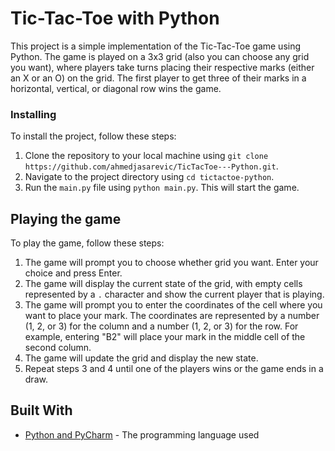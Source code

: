 # Tic-Tac-Toe with Python

This project is a simple implementation of the Tic-Tac-Toe game using Python. The game is played on a 3x3 grid (also you can choose any grid you want), where players take turns placing their respective marks (either an X or an O) on the grid. The first player to get three of their marks in a horizontal, vertical, or diagonal row wins the game.


### Installing

To install the project, follow these steps:

1. Clone the repository to your local machine using `git clone https://github.com/ahmedjasarevic/TicTacToe---Python.git`.
2. Navigate to the project directory using `cd tictactoe-python`.
3. Run the `main.py` file using `python main.py`. This will start the game.

## Playing the game

To play the game, follow these steps:

1. The game will prompt you to choose whether grid you want. Enter your choice and press Enter.
2. The game will display the current state of the grid, with empty cells represented by a `.` character and show the current player that is playing.
3. The game will prompt you to enter the coordinates of the cell where you want to place your mark. The coordinates are represented by a number (1, 2, or 3) for the column and a number (1, 2, or 3) for the row. For example, entering "B2" will place your mark in the middle cell of the second column.
4. The game will update the grid and display the new state.
5. Repeat steps 3 and 4 until one of the players wins or the game ends in a draw.

## Built With

* [Python and PyCharm](https://www.python.org/) - The programming language used




